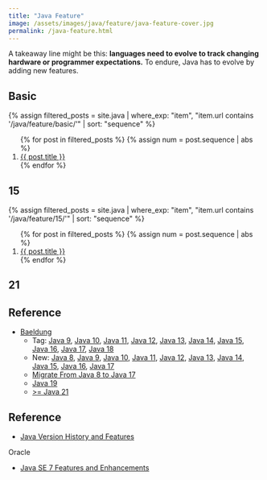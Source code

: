 ```yaml
---
title: "Java Feature"
image: /assets/images/java/feature/java-feature-cover.jpg
permalink: /java-feature.html
---
```


A takeaway line might be this: **languages need to evolve to track changing hardware or programmer expectations.**
To endure, Java has to evolve by adding new features.

## Basic

{%
assign filtered_posts = site.java |
where_exp: "item", "item.url contains '/java/feature/basic/'" |
sort: "sequence"
%}
<ol>
    {% for post in filtered_posts %}
    {% assign num = post.sequence | abs %}
    <li>
        <a href="{{ post.url }}">{{ post.title }}</a>
    </li>
    {% endfor %}
</ol>

## 15

{%
assign filtered_posts = site.java |
where_exp: "item", "item.url contains '/java/feature/15/'" |
sort: "sequence"
%}
<ol>
    {% for post in filtered_posts %}
    {% assign num = post.sequence | abs %}
    <li>
        <a href="{{ post.url }}">{{ post.title }}</a>
    </li>
    {% endfor %}
</ol>

## 21



## Reference

- [Baeldung](https://www.baeldung.com/)
    - Tag:
      [Java 9](https://www.baeldung.com/tag/java-9/), [Java 10](https://www.baeldung.com/tag/java-10/),
      [Java 11](https://www.baeldung.com/tag/java-11/), [Java 12](https://www.baeldung.com/tag/java-12/),
      [Java 13](https://www.baeldung.com/tag/java-13/), [Java 14](https://www.baeldung.com/tag/java-14/),
      [Java 15](https://www.baeldung.com/tag/java-15/), [Java 16](https://www.baeldung.com/tag/java-16/),
      [Java 17](https://www.baeldung.com/tag/java-17/), [Java 18](https://www.baeldung.com/tag/java-18/)
    - New:
      [Java 8](https://www.baeldung.com/java-8-new-features),
      [Java 9](https://www.baeldung.com/new-java-9), [Java 10](https://www.baeldung.com/java-10-overview),
      [Java 11](https://www.baeldung.com/java-11-new-features), [Java 12](https://www.baeldung.com/java-12-new-features),
      [Java 13](https://www.baeldung.com/java-13-new-features), [Java 14](https://www.baeldung.com/java-14-new-features),
      [Java 15](https://www.baeldung.com/java-15-new), [Java 16](https://www.baeldung.com/java-16-new-features),
      [Java 17](https://www.baeldung.com/java-17-new-features)
    - [Migrate From Java 8 to Java 17](https://www.baeldung.com/java-migrate-8-to-17)
    - [Java 19](https://www.baeldung.com/tag/java-19)
    - [>= Java 21](https://www.baeldung.com/tag/jdk21-and-later)

## Reference

- [Java Version History and Features](https://howtodoinjava.com/java-version-wise-features-history/)

Oracle

- [Java SE 7 Features and Enhancements](https://www.oracle.com/java/technologies/javase/jdk7-relnotes.html)

